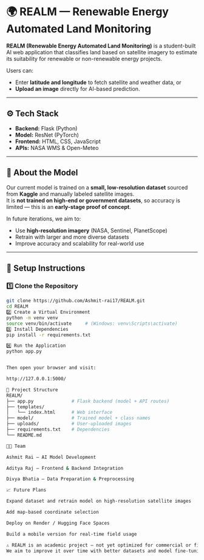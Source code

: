 # 🌍 REALM — Renewable Energy Automated Land Monitoring

**REALM (Renewable Energy Automated Land Monitoring)** is a student-built AI web application that classifies land based on satellite imagery to estimate its suitability for renewable or non-renewable energy projects.

Users can:
- Enter **latitude and longitude** to fetch satellite and weather data, or  
- **Upload an image** directly for AI-based prediction.

---

## ⚙️ Tech Stack
- **Backend:** Flask (Python)
- **Model:** ResNet (PyTorch)
- **Frontend:** HTML, CSS, JavaScript
- **APIs:** NASA WMS & Open-Meteo

---

## 🧠 About the Model
Our current model is trained on a **small, low-resolution dataset** sourced from **Kaggle** and manually labeled satellite images.  
It is **not trained on high-end or government datasets**, so accuracy is limited — this is an **early-stage proof of concept**.  

In future iterations, we aim to:
- Use **high-resolution imagery** (NASA, Sentinel, PlanetScope)  
- Retrain with larger and more diverse datasets  
- Improve accuracy and scalability for real-world use  

---

## 🚀 Setup Instructions

### 1️⃣ Clone the Repository
```bash
git clone https://github.com/Ashmit-rai17/REALM.git
cd REALM
2️⃣ Create a Virtual Environment
python -m venv venv
source venv/bin/activate     # (Windows: venv\Scripts\activate)
3️⃣ Install Dependencies
pip install -r requirements.txt

4️⃣ Run the Application
python app.py


Then open your browser and visit:

http://127.0.0.1:5000/

📂 Project Structure
REALM/
├── app.py              # Flask backend (model + API routes)
├── templates/
│   └── index.html      # Web interface
├── model/              # Trained model + class names
├── uploads/            # User-uploaded images
├── requirements.txt    # Dependencies
└── README.md

👨‍💻 Team

Ashmit Rai — AI Model Development

Aditya Raj — Frontend & Backend Integration

Divya Bhatia — Data Preparation & Preprocessing

📈 Future Plans

Expand dataset and retrain model on high-resolution satellite images

Add map-based coordinate selection

Deploy on Render / Hugging Face Spaces

Build a mobile version for real-time field usage

⚠️ REALM is an academic project — not yet optimized for commercial or field-grade accuracy.
We aim to improve it over time with better datasets and model fine-tuning.